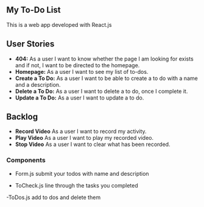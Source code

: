 
## My To-Do List

This is a web app developed with React.js

## User Stories
-  **404:** As a user I want to know whether the page I am looking for exists and if not, I want to be directed to the homepage.
- **Homepage:** As a user I want to see my list of to-dos. 
-  **Create a To Do:** As a user I want to be able to create a to do with a name and a description.
-  **Delete a To Do:** As a user I want to delete a to do, once I complete it.
-  **Update a To Do:** As a user I want to update a to do. 

## Backlog

- **Record Video** As a user I want to record my activity.
- **Play Video** As a user I want to play my recorded video.
- **Stop Video** As a user I want to clear what has been recorded.


### Components
- Form.js 
submit your todos with name and description

- ToCheck.js
line through the tasks you completed 

-ToDos.js
add to dos and delete them

